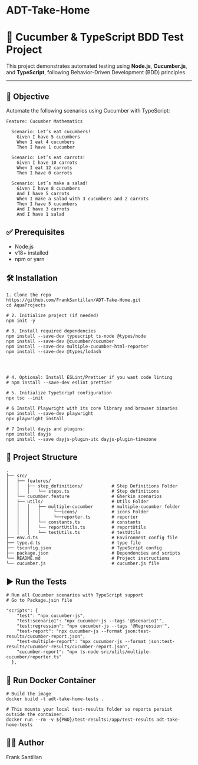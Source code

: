 # ADT-Take-Home

# 🥒 Cucumber & TypeScript BDD Test Project

This project demonstrates automated testing using **Node.js**, **Cucumber.js**, and **TypeScript**, following Behavior-Driven Development (BDD) principles.

---

## 📌 Objective

Automate the following scenarios using Cucumber with TypeScript:

```gherkin
Feature: Cucumber Mathematics

  Scenario: Let’s eat cucumbers!
    Given I have 5 cucumbers
    When I eat 4 cucumbers
    Then I have 1 cucumber

  Scenario: Let’s eat carrots!
    Given I have 10 carrots
    When I eat 12 carrots
    Then I have 0 carrots

  Scenario: Let’s make a salad!
    Given I have 8 cucumbers
    And I have 5 carrots
    When I make a salad with 3 cucumbers and 2 carrots
    Then I have 5 cucumbers
    And I have 3 carrots
    And I have 1 salad
```

## ✅ Prerequisites
 - Node.js 
 - v18+ installed
 - npm or yarn

## 🛠️ Installation

```
1. Clone the repo
https://github.com/FrankSantillan/ADT-Take-Home.git
cd AquaProjects

# 2. Initialize project (if needed)
npm init -y

# 3. Install required dependencies
npm install --save-dev typescript ts-node @types/node
npm install --save-dev @cucumber/cucumber
npm install --save-dev multiple-cucumber-html-reporter
npm install --save-dev @types/lodash




# 4. Optional: Install ESLint/Prettier if you want code linting
# npm install --save-dev eslint prettier

# 5. Initialize TypeScript configuration
npx tsc --init

# 6 Install Playwright with its core library and browser binaries
npm install --save-dev playwright
npx playwright install

# 7 Install dayjs and plugins:
npm install dayjs
npm install --save dayjs-plugin-utc dayjs-plugin-timezone

```

## 📁 Project Structure
```
.
├── src/
│   ├── features/
│   │   ├── step_definitions/           # Step Definitions Folder
│   │   │   └── steps.ts                # Step definitions
│   └── cucumber.feature                # Gherkin scenarios
│   ├── utils/                          # Utils Folder
│   │   │   ├── multiple-cucumber       # multiple-cucumber folder
│   │   │   │     └──icons/             # icons Folder
│   │   │   │     └──reporter.ts        # reporter
│   │   │   └── constants.ts            # constants
│   │   │   └── reportUtils.ts          # reportUtils
│   │   │   └── testUtils.ts            # testUtils
├── env.d.ts                            # Environment config file
├── type.d.ts                           # type file
├── tsconfig.json                       # TypeScript config
├── package.json                        # Dependencies and scripts
└── README.md                           # Project instructions
└── cucumber.js                         # cucumber.js file
```

## ▶️ Run the Tests
```
# Run all Cucumber scenarios with TypeScript support
# Go to Package.jsin file

"scripts": {
    "test": "npx cucumber-js",
    "test:scenario1": "npx cucumber-js --tags '@Scenario1'",
    "test:regression": "npx cucumber-js --tags '@Regression'",
    "test-report": "npx cucumber-js --format json:test-results/cucumber-report.json",
    "test-multiple-report": "npx cucumber-js --format json:test-results/cucumber-results/cucumber-report.json",
    "cucumber-report": "npx ts-node src/utils/multiple-cucumber/reporter.ts"
  },
```

## 🐳 Run Docker Container
```
# Build the image
docker build -t adt-take-home-tests .

# This mounts your local test-results folder so reports persist outside the container.
docker run --rm -v ${PWD}/test-results:/app/test-results adt-take-home-tests

```
## 🧑‍💻 Author
Frank Santillan